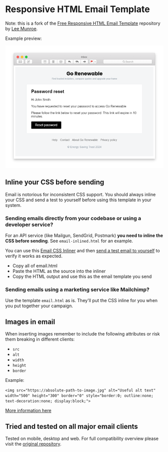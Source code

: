 # Responsive HTML Email Template

Note: this is a fork of the [Free Responsive HTML Email Template](https://github.com/leemunroe/responsive-html-email-template) repository by [Lee Munroe](https://github.com/leemunroe).

Example preview:

<img src="example-preview.png?v=a1" alt="Simple HTML Email Template" width="700">

## Inline your CSS before sending

Email is notorious for inconsistent CSS support. You should always inline your CSS and send a test to yourself before using this template in your system.

### Sending emails directly from your codebase or using a developer service?

For an API service (like Mailgun, SendGrid, Postmark) **you need to inline the CSS before sending**. See `email-inlined.html` for an example.

You can use this [Email CSS Inliner](https://htmlemail.io/inline/) and then [send a test email to yourself](https://postdrop.io) to verify it works as expected.

* Copy all of email.html
* Paste the HTML as the source into the inliner
* Copy the HTML output and use this as the email template you send

### Sending emails using a marketing service like Mailchimp?

Use the template `email.html` as is. They'll put the CSS inline for you when you put together your campaign.

## Images in email

When inserting images remember to include the following attributes or risk them breaking in different clients:

* `src`
* `alt`
* `width`
* `height`
* `border`

Example:

`<img src="https://absolute-path-to-image.jpg" alt="Useful alt text" width="500" height="300" border="0" style="border:0; outline:none; text-decoration:none; display:block;">`

[More information here](https://www.smashingmagazine.com/2017/01/introduction-building-sending-html-email-for-web-developers/)

## Tried and tested on all major email clients

Tested on mobile, desktop and web. For full compatibility overview please visit the [original repository](https://github.com/leemunroe/responsive-html-email-template).
